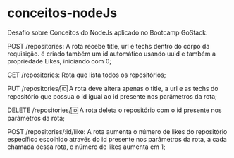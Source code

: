 # conceitos-nodeJs
Desafio sobre Conceitos do NodeJs aplicado no Bootcamp GoStack.

POST /repositories: A rota recebe title, url e techs dentro do corpo da requisição. é criado também um id automático usando uuid e também a propriedade Likes, iniciando com 0; 

GET /repositories: Rota que lista todos os repositórios;

PUT /repositories/:id: A rota deve altera apenas o title, a url e as techs do repositório que possua o id igual ao id presente nos parâmetros da rota;

DELETE /repositories/:id: A rota deleta o repositório com o id presente nos parâmetros da rota;

POST /repositories/:id/like: A rota aumenta o número de likes do repositório específico escolhido através do id presente nos parâmetros da rota, a cada chamada dessa rota, o número de likes aumenta em 1;
